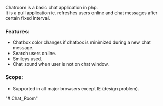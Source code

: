 <p>Chatroom is a basic chat application in php. <br>
It is a pull application ie. refreshes users online and chat messages after certain fixed interval.</p>

<h3>Features:</h3> 
<ul>
<li>Chatbox color changes if chatbox is minimized during a new chat message.</li>
<li>Search users online.</li>
<li>Smileys used.</li>
<li>Chat sound when user is not on chat window.</li>
</ul>

<h3>Scope:</h3>
<ul>
<li>Supported in all major browsers except IE (design problem).</li>
</ul>
"# Chat_Room" 
